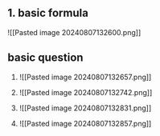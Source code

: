 ## 1.  basic formula
![[Pasted image 20240807132600.png]]


## basic question 
1. ![[Pasted image 20240807132657.png]]


2.  ![[Pasted image 20240807132742.png]]

3. ![[Pasted image 20240807132831.png]]

4. ![[Pasted image 20240807132857.png]]